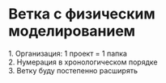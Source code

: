 <h1> Ветка с физическим моделированием </h1>
1. Организация: 1 проект = 1 папка <br>
2. Нумерация в хронологическом порядке <br>
3. Ветку буду постепенно расширять
